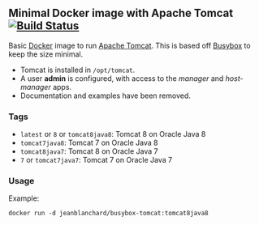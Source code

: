 ## Minimal Docker image with Apache Tomcat [![Build Status](https://travis-ci.org/jeanblanchard/docker-busybox-tomcat.svg?branch=master)](https://travis-ci.org/jeanblanchard/docker-busybox-tomcat)

Basic [Docker](https://www.docker.com/) image to run [Apache Tomcat](http://tomcat.apache.org/).
This is based off [Busybox](http://www.busybox.net/) to keep the size minimal.

* Tomcat is installed in `/opt/tomcat`.
* A user **admin** is configured, with access to the _manager_ and _host-manager_ apps.
* Documentation and examples have been removed.


### Tags

* `latest` or `8` or `tomcat8java8`: Tomcat 8 on Oracle Java 8
* `tomcat7java8`: Tomcat 7 on Oracle Java 8
* `tomcat8java7`: Tomcat 8 on Oracle Java 7
* `7` or `tomcat7java7`: Tomcat 7 on Oracle Java 7

### Usage

Example: 

    docker run -d jeanblanchard/busybox-tomcat:tomcat8java8
